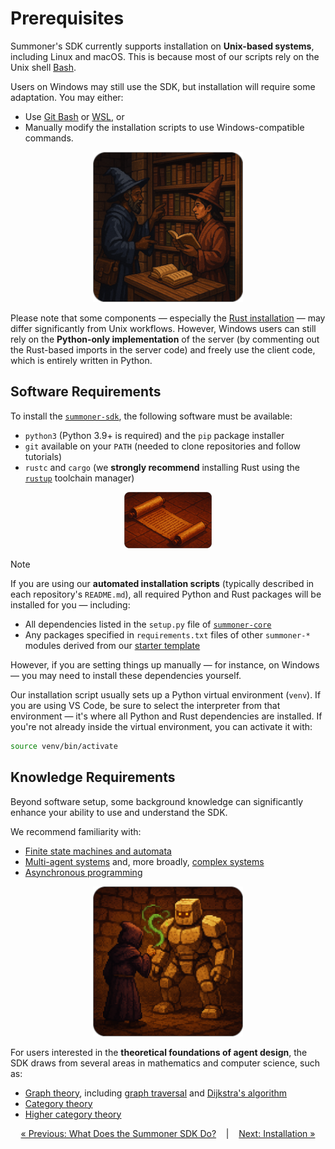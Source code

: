 # Prerequisites

Summoner's SDK currently supports installation on **Unix-based systems**, including Linux and macOS. This is because most of our scripts rely on the Unix shell [Bash](https://www.gnu.org/software/bash/).

Users on Windows may still use the SDK, but installation will require some adaptation. You may either:

* Use [Git Bash](https://gitforwindows.org/) or [WSL](https://learn.microsoft.com/en-us/windows/wsl/install), or
* Manually modify the installation scripts to use Windows-compatible commands.

<p align="center">
  <img width="240px" src="../../assets/img/summoners_library_rounded.png"/>
</p>

Please note that some components — especially the [Rust installation](https://www.rust-lang.org/tools/install) — may differ significantly from Unix workflows. However, Windows users can still rely on the **Python-only implementation** of the server (by commenting out the Rust-based imports in the server code) and freely use the client code, which is entirely written in Python.


## Software Requirements

To install the [`summoner-sdk`](https://github.com/Summoner-Network/summoner-sdk), the following software must be available:

* `python3` (Python 3.9+ is required) and the `pip` package installer
* `git` available on your `PATH` (needed to clone repositories and follow tutorials)
* `rustc` and `cargo` (we **strongly recommend** installing Rust using the [`rustup`](https://rustup.rs) toolchain manager)


<p align="center">
  <img width="140px" src="../../assets/img/scroll_on_floor_rounded.png"/>
</p>


> [!NOTE]
> If you are using our **automated installation scripts** (typically described in each repository's `README.md`), all required Python and Rust packages will be installed for you — including:
>
> * All dependencies listed in the `setup.py` file of [`summoner-core`](https://github.com/Summoner-Network/summoner-core)
> * Any packages specified in `requirements.txt` files of other `summoner-*` modules derived from our [starter template](https://github.com/Summoner-Network/starter-template)
> 
> However, if you are setting things up manually — for instance, on Windows — you may need to install these dependencies yourself.

Our installation script usually sets up a Python virtual environment (`venv`). If you are using VS Code, be sure to select the interpreter from that environment — it's where all Python and Rust dependencies are installed. If you're not already inside the virtual environment, you can activate it with:

```bash
source venv/bin/activate
```

## Knowledge Requirements

Beyond software setup, some background knowledge can significantly enhance your ability to use and understand the SDK.

We recommend familiarity with:

* [Finite state machines and automata](https://en.wikipedia.org/wiki/Finite-state_machine)
* [Multi-agent systems](https://en.wikipedia.org/wiki/Multi-agent_system) and, more broadly, [complex systems](https://en.wikipedia.org/wiki/Complex_system)
* [Asynchronous programming](https://en.wikipedia.org/wiki/Asynchrony_%28computer_programming%29)

<p align="center">
  <img width="240px" src="../../assets/img/golem_wizard_rounded.png" />
</p>

For users interested in the **theoretical foundations of agent design**, the SDK draws from several areas in mathematics and computer science, such as:

* [Graph theory](https://en.wikipedia.org/wiki/Graph_theory), including [graph traversal](https://en.wikipedia.org/wiki/Graph_traversal) and [Dijkstra's algorithm](https://en.wikipedia.org/wiki/Dijkstra%27s_algorithm)
* [Category theory](https://en.wikipedia.org/wiki/Category_theory)
* [Higher category theory](https://en.wikipedia.org/wiki/Higher_category_theory)



<p align="center">
  <a href="what_is.md">&laquo; Previous: What Does the Summoner SDK Do?</a>  &nbsp;&nbsp;&nbsp;|&nbsp;&nbsp;&nbsp; <a href="installation.md">Next: Installation &raquo;</a>
</p>


